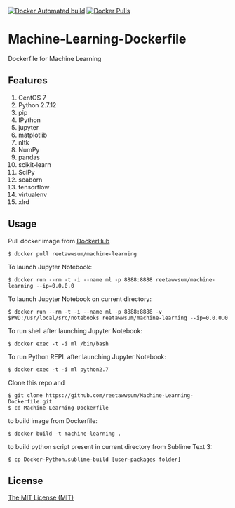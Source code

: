 [![Docker Automated build](https://img.shields.io/docker/automated/reetawwsum/machine-learning.svg)](https://hub.docker.com/r/reetawwsum/machine-learning)
[![Docker Pulls](https://img.shields.io/docker/pulls/reetawwsum/machine-learning.svg)](https://hub.docker.com/r/reetawwsum/machine-learning)

# Machine-Learning-Dockerfile
Dockerfile for Machine Learning

## Features

1. CentOS 7
2. Python 2.7.12
3. pip
4. IPython
5. jupyter
6. matplotlib
7. nltk
8. NumPy
9. pandas
10. scikit-learn
11. SciPy
12. seaborn
13. tensorflow
14. virtualenv
15. xlrd

## Usage

Pull docker image from [DockerHub](https://hub.docker.com/r/reetawwsum/machine-learning)

	$ docker pull reetawwsum/machine-learning

To launch Jupyter Notebook:

	$ docker run --rm -t -i --name ml -p 8888:8888 reetawwsum/machine-learning --ip=0.0.0.0

To launch Jupyter Notebook on current directory:

	$ docker run --rm -t -i --name ml -p 8888:8888 -v $PWD:/usr/local/src/notebooks reetawwsum/machine-learning --ip=0.0.0.0

To run shell after launching Jupyter Notebook:

	$ docker exec -t -i ml /bin/bash

To run Python REPL after launching Jupyter Notebook:

	$ docker exec -t -i ml python2.7

Clone this repo and

	$ git clone https://github.com/reetawwsum/Machine-Learning-Dockerfile.git
	$ cd Machine-Learning-Dockerfile

to build image from Dockerfile:

	$ docker build -t machine-learning .

to build python script present in current directory from Sublime Text 3:

	$ cp Docker-Python.sublime-build [user-packages folder]

## License
[The MIT License (MIT)](LICENSE)
